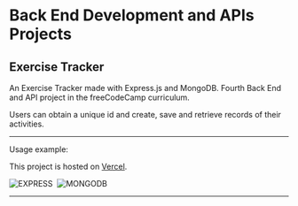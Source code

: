 # Back End Development and APIs Projects
## Exercise Tracker

An Exercise Tracker made with Express.js and MongoDB. Fourth Back End and API project in the freeCodeCamp curriculum.

Users can obtain a unique id and create, save and retrieve records of their activities.

---

Usage example:


This project is hosted on [Vercel]().

![EXPRESS](https://img.shields.io/badge/Express.js-fff.svg?&logo=Express&logoColor=000)&nbsp;
![MONGODB](https://img.shields.io/badge/MongoDB-fff.svg?&logo=MongoDB&logoColor=#47A248)&nbsp;

---